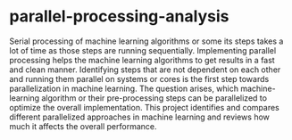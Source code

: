 # parallel-processing-analysis
Serial processing of machine learning algorithms or some its steps takes a lot of time as those steps are running sequentially. Implementing parallel processing helps the machine learning algorithms to get results in a fast and clean manner. Identifying steps that are not dependent on each other and running them parallel on systems or cores is the first step towards parallelization in machine learning. The question arises, which machine-learning algorithm or their pre-processing steps can be parallelized to optimize the overall implementation. This project identifies and compares different parallelized approaches in machine learning and reviews how much it affects the overall performance.
